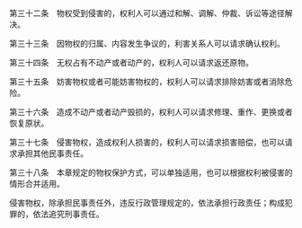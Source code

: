 第三十二条　物权受到侵害的，权利人可以通过和解、调解、仲裁、诉讼等途径解决。

第三十三条　因物权的归属、内容发生争议的，利害关系人可以请求确认权利。

第三十四条　无权占有不动产或者动产的，权利人可以请求返还原物。

第三十五条　妨害物权或者可能妨害物权的，权利人可以请求排除妨害或者消除危险。

第三十六条　造成不动产或者动产毁损的，权利人可以请求修理、重作、更换或者恢复原状。

第三十七条　侵害物权，造成权利人损害的，权利人可以请求损害赔偿，也可以请求承担其他民事责任。

第三十八条　本章规定的物权保护方式，可以单独适用，也可以根据权利被侵害的情形合并适用。

侵害物权，除承担民事责任外，违反行政管理规定的，依法承担行政责任；构成犯罪的，依法追究刑事责任。